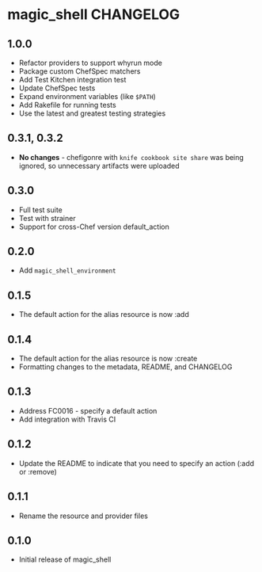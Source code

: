 magic_shell CHANGELOG
=====================

1.0.0
-----
* Refactor providers to support whyrun mode
* Package custom ChefSpec matchers
* Add Test Kitchen integration test
* Update ChefSpec tests
* Expand environment variables (like `$PATH`)
* Add Rakefile for running tests
* Use the latest and greatest testing strategies

0.3.1, 0.3.2
------------

* **No changes** - chefigonre with `knife cookbook site share` was being ignored, so unnecessary artifacts were uploaded

0.3.0
----

* Full test suite
* Test with strainer
* Support for cross-Chef version default_action

0.2.0
----

* Add `magic_shell_environment`

0.1.5
----

* The default action for the alias resource is now :add

0.1.4
-----

* The default action for the alias resource is now :create
* Formatting changes to the metadata, README, and CHANGELOG

0.1.3
-----

* Address FC0016 - specify a default action
* Add integration with Travis CI

0.1.2
-----

* Update the README to indicate that you need to specify an action (:add or :remove)

0.1.1
-----

* Rename the resource and provider files

0.1.0
-----

* Initial release of magic_shell
